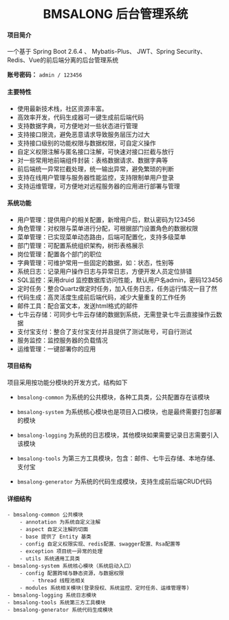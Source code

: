 <h1 style="text-align: center">BMSALONG 后台管理系统</h1>

#### 项目简介
一个基于 Spring Boot 2.6.4 、 Mybatis-Plus、 JWT、Spring Security、Redis、Vue的前后端分离的后台管理系统

**账号密码：** `admin / 123456`

#### 主要特性
- 使用最新技术栈，社区资源丰富。
- 高效率开发，代码生成器可一键生成前后端代码
- 支持数据字典，可方便地对一些状态进行管理
- 支持接口限流，避免恶意请求导致服务层压力过大
- 支持接口级别的功能权限与数据权限，可自定义操作
- 自定义权限注解与匿名接口注解，可快速对接口拦截与放行
- 对一些常用地前端组件封装：表格数据请求、数据字典等
- 前后端统一异常拦截处理，统一输出异常，避免繁琐的判断
- 支持在线用户管理与服务器性能监控，支持限制单用户登录
- 支持运维管理，可方便地对远程服务器的应用进行部署与管理

####  系统功能
- 用户管理：提供用户的相关配置，新增用户后，默认密码为123456
- 角色管理：对权限与菜单进行分配，可根据部门设置角色的数据权限
- 菜单管理：已实现菜单动态路由，后端可配置化，支持多级菜单
- 部门管理：可配置系统组织架构，树形表格展示
- 岗位管理：配置各个部门的职位
- 字典管理：可维护常用一些固定的数据，如：状态，性别等
- 系统日志：记录用户操作日志与异常日志，方便开发人员定位排错
- SQL监控：采用druid 监控数据库访问性能，默认用户名admin，密码123456
- 定时任务：整合Quartz做定时任务，加入任务日志，任务运行情况一目了然
- 代码生成：高灵活度生成前后端代码，减少大量重复的工作任务
- 邮件工具：配合富文本，发送html格式的邮件
- 七牛云存储：可同步七牛云存储的数据到系统，无需登录七牛云直接操作云数据
- 支付宝支付：整合了支付宝支付并且提供了测试账号，可自行测试
- 服务监控：监控服务器的负载情况
- 运维管理：一键部署你的应用

#### 项目结构
项目采用按功能分模块的开发方式，结构如下

- `bmsalong-common` 为系统的公共模块，各种工具类，公共配置存在该模块

- `bmsalong-system` 为系统核心模块也是项目入口模块，也是最终需要打包部署的模块

- `bmsalong-logging` 为系统的日志模块，其他模块如果需要记录日志需要引入该模块

- `bmsalong-tools` 为第三方工具模块，包含：邮件、七牛云存储、本地存储、支付宝

- `bmsalong-generator` 为系统的代码生成模块，支持生成前后端CRUD代码

#### 详细结构

```
- bmsalong-common 公共模块
    - annotation 为系统自定义注解
    - aspect 自定义注解的切面
    - base 提供了 Entity 基类
    - config 自定义权限实现、redis配置、swagger配置、Rsa配置等
    - exception 项目统一异常的处理
    - utils 系统通用工具类
- bmsalong-system 系统核心模块（系统启动入口）
	- config 配置跨域与静态资源，与数据权限
	    - thread 线程池相关
	- modules 系统相关模块(登录授权、系统监控、定时任务、运维管理等)
- bmsalong-logging 系统日志模块
- bmsalong-tools 系统第三方工具模块
- bmsalong-generator 系统代码生成模块
```
